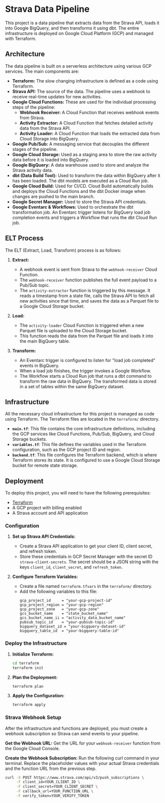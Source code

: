 # Strava Data Pipeline

This project is a data pipeline that extracts data from the Strava API, loads it into Google BigQuery, and then transforms it using dbt. The entire infrastructure is deployed on Google Cloud Platform (GCP) and managed with Terraform.

## Architecture

The data pipeline is built on a serverless architecture using various GCP services. The main components are:

-   **Terraform:** The slow changing infrastructure is defined as a code using Terraform.
-   **Strava API:** The source of the data. The pipeline uses a webhook to receive real-time updates for new activities.
-   **Google Cloud Functions:** These are used for the individual processing steps of the pipeline:
    -   **Webhook Receiver:** A Cloud Function that receives webhook events from Strava.
    -   **Activity Extractor:** A Cloud Function that fetches detailed activity data from the Strava API.
    -   **Activity Loader:** A Cloud Function that loads the extracted data from Cloud Storage into BigQuery.
-   **Google Pub/Sub:** A messaging service that decouples the different stages of the pipeline.
-   **Google Cloud Storage:** Used as a staging area to store the raw activity data before it is loaded into BigQuery.
-   **Google BigQuery:** A data warehouse used to store and analyze the Strava activity data.
-   **dbt (Data Build Tool):** Used to transform the data within BigQuery after it has been loaded. The dbt models are executed as a Cloud Run job.
-   **Google Cloud Build:** Used for CI/CD. Cloud Build automatically builds and deploys the Cloud Functions and the dbt Docker image when changes are pushed to the main branch.
-   **Google Secret Manager:** Used to store the Strava API credentials.
-   **Google Eventarc & Workflows:** Used to orchestrate the dbt transformation job. An Eventarc trigger listens for BigQuery load job completion events and triggers a Workflow that runs the dbt Cloud Run job.

## ELT Process

The ELT (Extract, Load, Transform) process is as follows:

1.  **Extract:**
    -   A webhook event is sent from Strava to the `webhook-receiver` Cloud Function.
    -   The `webhook-receiver` function publishes the full event payload to a Pub/Sub topic.
    -   The `activity-extractor` function is triggered by this message. It reads a timestamp from a state file, calls the Strava API to fetch all new activities since that time, and saves the data as a Parquet file to a Google Cloud Storage bucket.

2.  **Load:**
    -   The `activity-loader` Cloud Function is triggered when a new Parquet file is uploaded to the Cloud Storage bucket.
    -   This function reads the data from the Parquet file and loads it into the main BigQuery table.

3.  **Transform:**
    -   An Eventarc trigger is configured to listen for "load job completed" events in BigQuery.
    -   When a load job finishes, the trigger invokes a Google Workflow.
    -   The Workflow starts a Cloud Run job that runs a dbt command to transform the raw data in BigQuery. The transformed data is stored in a set of tables within the same BigQuery dataset.

## Infrastructure

All the necessary cloud infrastructure for this project is managed as code using Terraform. The Terraform files are located in the `terraform/` directory.

-   **`main.tf`**: This file contains the core infrastructure definitions, including the GCP services like Cloud Functions, Pub/Sub, BigQuery, and Cloud Storage buckets.
-   **`variables.tf`**: This file defines the variables used in the Terraform configuration, such as the GCP project ID and region.
-   **`backend.tf`**: This file configures the Terraform backend, which is where Terraform stores its state. It is configured to use a Google Cloud Storage bucket for remote state storage.

## Deployment

To deploy this project, you will need to have the following prerequisites:

-   [Terraform](https://www.terraform.io/downloads.html)
-   A GCP project with billing enabled
-   A Strava account and API application

### Configuration

1.  **Set up Strava API Credentials:**
    -   Create a Strava API application to get your client ID, client secret, and refresh token.
    -   Store these credentials in GCP Secret Manager with the secret ID `strava-client-secrets`. The secret should be a JSON string with the keys `client_id`, `client_secret`, and `refresh_token`.

2.  **Configure Terraform Variables:**
    -   Create a file named `terraform.tfvars` in the `terraform/` directory.
    -   Add the following variables to this file:
        ```hcl
        gcp_project_id     = "your-gcp-project-id"
        gcp_project_region = "your-gcp-region"
        gcp_project_zone   = "your-gcp-zone"
        gcs_bucket_name    = "state_bucket_name"
        gcs_bucket_name_ii = "activity_data_bucket_name"
        pubsub_topic_id    = "your-pubsub-topic-id"
        bigquery_dataset_id = "your-bigquery-dataset-id"
        bigquery_table_id  = "your-bigquery-table-id"
        ```

### Deploy the Infrastructure

1.  **Initialize Terraform:**
    ```bash
    cd terraform
    terraform init
    ```

2.  **Plan the Deployment:**
    ```bash
    terraform plan
    ```

3.  **Apply the Configuration:**
    ```bash
    terraform apply
    ```

### Strava Webhook Setup

After the infrastructure and functions are deployed, you must create a webhook subscription so Strava can send events to your pipeline.

**Get the Webhook URL:**
Get the URL for your `webhook-receiver` function from the Google Cloud Console.

**Create the Webhook Subscription:**
Run the following curl command in your terminal. Replace the placeholder values with your actual Strava credentials and the function URL from the previous step.

```bash
curl -X POST https://www.strava.com/api/v3/push_subscriptions \
     -F client_id=YOUR_CLIENT_ID \
     -F client_secret=YOUR_CLIENT_SECRET \
     -F callback_url=YOUR_FUNCTION_URL \
     -F verify_token=YOUR_VERIFY_TOKEN
